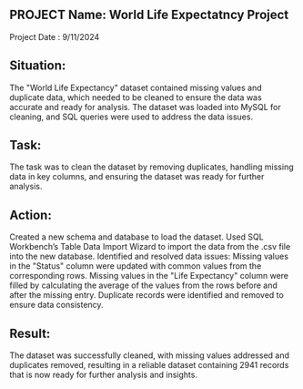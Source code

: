 PROJECT Name: World Life Expectatncy Project
--------------------------------------------
Project Date : 9/11/2024

Situation:
----------
The "World Life Expectancy" dataset contained missing values and duplicate data, which needed to be cleaned to ensure the data was accurate and ready for analysis. The dataset was loaded into MySQL for cleaning, and SQL queries were used to address the data issues.

Task:
------
The task was to clean the dataset by removing duplicates, handling missing data in key columns, and ensuring the dataset was ready for further analysis.

Action:
-------
Created a new schema and database to load the dataset.
Used SQL Workbench’s Table Data Import Wizard to import the data from the .csv file into the new database.
Identified and resolved data issues:
Missing values in the "Status" column were updated with common values from the corresponding rows.
Missing values in the "Life Expectancy" column were filled by calculating the average of the values from the rows before and after the missing entry.
Duplicate records were identified and removed to ensure data consistency.

Result:
--------
The dataset was successfully cleaned, with missing values addressed and duplicates removed, resulting in a reliable dataset containing 2941 records that is now ready for further analysis and insights.
